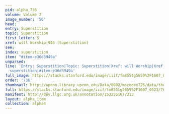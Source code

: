 ```yaml
---
pid: alpha_736
volume: Volume 2
image_number: '56'
head: 
entry: Superstition
topic: Superstition
first_letter: S
xref: will Worship|946 [Superstition]
see: 
index: superstition
item: "#item-e36d3949a"
unparsed: 
line: 'Entry: Superstition|Topic: Superstition|Xref: will Worship|Xref: 946 [Superstition]|Index:
  superstition|#item-e36d3949a'
full_image: https://stacks.stanford.edu/image/iiif/fm855tg5659%2F1607_0523/full/full/0/default.jpg
order: '736'
thumbnail: http://openn.library.upenn.edu/Data/0002/mscodex726/data/thumb/1607_0523_thumb.jpg
full: https://stacks.stanford.edu/image/iiif/fm855tg5659%2F1607_0523/769,4461,2941,602/full/0/default.jpg
manifest: http://dev.llgc.org.uk/annotation/1532551677313
layout: alpha_item
collection: alpha4
---
```

